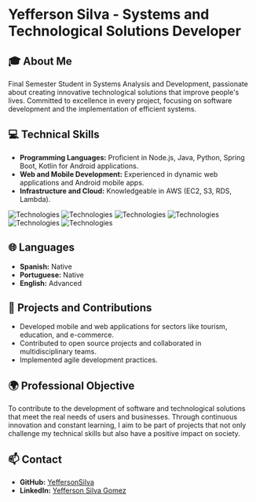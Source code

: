 # Yefferson Silva - Systems and Technological Solutions Developer

## 🎓 About Me
Final Semester Student in Systems Analysis and Development, passionate about creating innovative technological solutions that improve people's lives. Committed to excellence in every project, focusing on software development and the implementation of efficient systems.

## 💻 Technical Skills
- **Programming Languages:** Proficient in Node.js, Java, Python, Spring Boot, Kotlin for Android applications.
- **Web and Mobile Development:** Experienced in dynamic web applications and Android mobile apps.
- **Infrastructure and Cloud:** Knowledgeable in AWS (EC2, S3, RDS, Lambda).
  
![Technologies](https://img.shields.io/badge/Node.js-339933.svg?style=for-the-badge&logo=node.js&logoColor=white)
![Technologies](https://img.shields.io/badge/Java-007396.svg?style=for-the-badge&logo=java&logoColor=white)
![Technologies](https://img.shields.io/badge/Spring_Boot-6DB33F.svg?style=for-the-badge&logo=spring-boot)
![Technologies](https://img.shields.io/badge/Kotlin-0095D5.svg?style=for-the-badge&logo=kotlin&logoColor=white)
![Technologies](https://img.shields.io/badge/Python-3776AB.svg?style=for-the-badge&logo=python&logoColor=white)
![Technologies](https://img.shields.io/badge/AWS-232F3E.svg?style=for-the-badge&logo=amazon-aws&logoColor=white)

  ## 🌐 Languages
- **Spanish:** Native
- **Portuguese:** Native
- **English:** Advanced

## 🚀 Projects and Contributions
- Developed mobile and web applications for sectors like tourism, education, and e-commerce.
- Contributed to open source projects and collaborated in multidisciplinary teams.
- Implemented agile development practices.

## 🌍 Professional Objective
To contribute to the development of software and technological solutions that meet the real needs of users and businesses. Through continuous innovation and constant learning, I aim to be part of projects that not only challenge my technical skills but also have a positive impact on society.

## 📫 Contact
- **GitHub:** [YeffersonSilva]([https://github.com/yourUsername](https://github.com/YeffersonSilva))
- **LinkedIn:** [Yefferson Silva Gomez](www.linkedin.com/in/yefferson-silva-gomez-82380b216)


